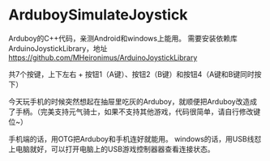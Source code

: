 # ArduboySimulateJoystick

Arduboy的C++代码，亲测Android和windows上能用。
需要安装依赖库ArduinoJoystickLibrary，地址 https://github.com/MHeironimus/ArduinoJoystickLibrary

共7个按键，上下左右 + 按钮1（A键）、按钮2（B键）和按钮4（A键和B键同时按下）

今天玩手机的时候突然想起在抽屉里吃灰的Arduboy，就顺便把Arduboy改造成了手柄。（完美支持元气骑士，如果不支持其他游戏，代码很简单，请自行修改键位~）

手机端的话，用OTG把Arduboy和手机连好就能用。
windows的话，用USB线怼上电脑就好，可以打开电脑上的USB游戏控制器器查看连接状态。
